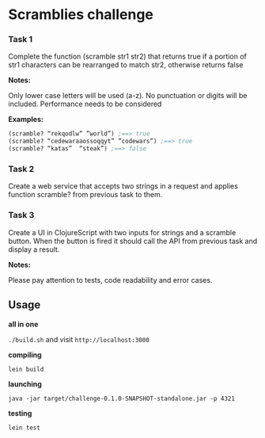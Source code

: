 # Scramblies challenge

### Task 1
Complete the function (scramble str1 str2) that returns true if a portion of str1 characters can be rearranged to match str2, otherwise returns false

**Notes:**  

Only lower case letters will be used (a-z). No punctuation or digits will be included.
Performance needs to be considered

**Examples:**  

``` clojure
(scramble? “rekqodlw” ”world”) ;==> true  
(scramble? “cedewaraaossoqqyt” ”codewars”) ;==> true  
(scramble? “katas”  “steak”) ;==> false  
```
### Task 2
Create a web service that accepts two strings in a request and applies function scramble? from previous task to them.

### Task 3
Create a UI in ClojureScript with two inputs for strings and a scramble button. When the button is fired it should call the API from previous task and display a result.  

**Notes:**  

Please pay attention to tests, code readability and error cases.

## Usage

**all in one**  

```./build.sh``` and visit ```http://localhost:3000```

**compiling**  

```lein build``` 

**launching**  

```java -jar target/challenge-0.1.0-SNAPSHOT-standalone.jar -p 4321```

**testing**  

```lein test```



